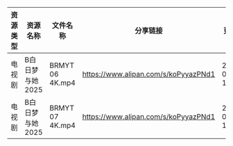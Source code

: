| 资源类型 | 资源名称       | 文件名称            | 分享链接                                 | 更新时间                |
| ---- | ---------- | --------------- | ------------------------------------ | ------------------- |
| 电视剧  | B白日梦与她2025 | BRMYT 06 4K.mp4 | https://www.alipan.com/s/koPyyazPNd1 | 2025-03-25 13:05:18 |
| 电视剧  | B白日梦与她2025 | BRMYT 07 4K.mp4 | https://www.alipan.com/s/koPyyazPNd1 | 2025-03-25 13:05:18 |
